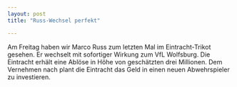 ```yaml
---
layout: post
title: "Russ-Wechsel perfekt"

---
```


Am Freitag haben wir Marco Russ zum letzten Mal im Eintracht-Trikot gesehen. Er wechselt mit sofortiger Wirkung zum VfL Wolfsburg. Die Eintracht erhält eine Ablöse in Höhe von geschätzten drei Millionen. Dem Vernehmen nach plant die Eintracht das Geld in einen neuen Abwehrspieler zu investieren.


